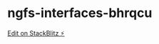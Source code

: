 # ngfs-interfaces-bhrqcu

[Edit on StackBlitz ⚡️](https://stackblitz.com/edit/ngfs-interfaces-bhrqcu)